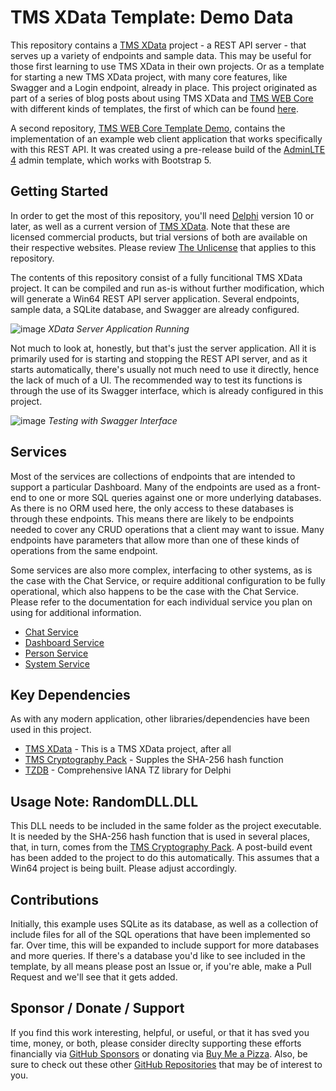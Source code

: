 # TMS XData Template: Demo Data
This repository contains a [TMS XData](https://www.tmssoftware.com/site/xdata.asp) project - a REST API server - that serves up a variety of endpoints and sample data.  This may be useful for those first learning to use TMS XData in their own projects.  Or as a template for starting a new TMS XData project, with many core features, like Swagger and a Login endpoint, already in place. This project originated as part of a series of blog posts about using TMS XData and [TMS WEB Core](https://www.tmssoftware.com/site/tmswebcore.asp) with different kinds of templates, the first of which can be found [here](https://www.tmssoftware.com/site/blog.asp?post=1068).

A second repository, [TMS WEB Core Template Demo](https://github.com/500Foods/TMS-WEB-Core-TemplateDemo), contains the implementation of an example web client application that works specifically with this REST API.  It was created using a pre-release build of the [AdminLTE 4](https://github.com/ColorlibHQ/AdminLTE/tree/v4-dev) admin template, which works with Bootstrap 5.

## Getting Started
In order to get the most of this repository, you'll need [Delphi](https://www.embarcadero.com/products/delphi) version 10 or later, as well as a current version of [TMS XData](https://www.tmssoftware.com/site/xdata.asp). Note that these are licensed commercial products, but trial versions of both are available on their respective websites.  Please review [The Unlicense](https://github.com/500Foods/TMS-XData-TemplateDemoData/blob/main/LICENSE) that applies to this repository.

The contents of this repository consist of a fully funcitional TMS XData project.  It can be compiled and run as-is without further modification, which will generate a Win64 REST API server application.  Several endpoints, sample data, a SQLite database, and Swagger are already configured.  

![image](https://user-images.githubusercontent.com/41052272/222645643-2827211b-6750-45d5-ad8e-db758ed194e6.png)
*XData Server Application Running*

Not much to look at, honestly, but that's just the server application.  All it is primarily used for is starting and stopping the REST API server, and as it starts automatically, there's usually not much need to use it directly, hence the lack of much of a UI. The recommended way to test its functions is through the use of its Swagger interface, which is already configured in this project.

![image](https://user-images.githubusercontent.com/41052272/222646739-118e88fd-e47d-4bbf-b17a-90af3499b1da.png)
*Testing with Swagger Interface*

## Services
Most of the services are collections of endpoints that are intended to support a particular Dashboard. Many of the endpoints are used as a front-end to one or more SQL queries against one or more underlying databases.  As there is no ORM used here, the only access to these databases is through these endpoints.  This means there are likely to be endpoints needed to cover any CRUD operations that a client may want to issue. Many endpoints have parameters that allow more than one of these kinds of operations from the same endpoint.

Some services are also more complex, interfacing to other systems, as is the case with the Chat Service, or require additional configuration to be fully operational, which also happens to be the case with the Chat Service.  Please refer to the documentation for each individual service you plan on using for additional information.

* [Chat Service](https://github.com/500Foods/TMS-XData-TemplateDemoData/docs/ChatService.md)
* [Dashboard Service](https://github.com/500Foods/TMS-XData-TemplateDemoData/docs/DashboardService.md)
* [Person Service](https://github.com/500Foods/TMS-XData-TemplateDemoData/docs/PersonService.md)
* [System Service](https://github.com/500Foods/TMS-XData-TemplateDemoData/docs/SystemService.md)

## Key Dependencies
As with any modern application, other libraries/dependencies have been used in this project.
- [TMS XData](https://www.tmssoftware.com/site/tmswebcore.asp) - This is a TMS XData project, after all
- [TMS Cryptography Pack](https://www.tmssoftware.com/site/tmscrypto.asp) - Supples the SHA-256 hash function
- [TZDB](https://github.com/pavkam/tzdb) - Comprehensive IANA TZ library for Delphi

## Usage Note: RandomDLL.DLL
This DLL needs to be included in the same folder as the project executable. It is needed by the SHA-256 hash function that is used in several places, that, in turn, comes from the [TMS Cryptography Pack](https://www.tmssoftware.com/site/tmscrypto.asp). A post-build event has been added to the project to do this automatically.  This assumes that a Win64 project is being built.  Please adjust accordingly.

## Contributions
Initially, this example uses SQLite as its database, as well as a collection of include files for all of the SQL operations that have been implemented so far.  Over time, this will be expanded to include support for more databases and more queries.  If there's a database you'd like to see included in the template, by all means please post an Issue or, if you're able, make a Pull Request and we'll see that it gets added.

## Sponsor / Donate / Support
If you find this work interesting, helpful, or useful, or that it has sved you time, money, or both, please consider direclty supporting these efforts financially via [GitHub Sponsors](https://github.com/sponsors/500Foods) or donating via [Buy Me a Pizza](https://www.buymeacoffee.com/andrewsimard500). Also, be sure to check out these other [GitHub Repositories](https://github.com/500Foods?tab=repositories&q=&sort=stargazers) that may be of interest to you.

